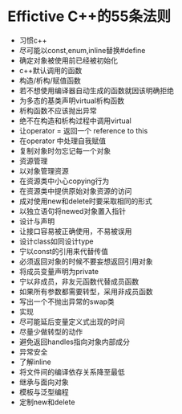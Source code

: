 # Effictive C++的55条法则
- 习惯c++
 - 尽可能以const,enum,inline替换#define
 - 确定对象被使用前已经被初始化
 - c++默认调用的函数
- 构造/析构/赋值函数
 - 若不想使用编译器自动生成的函数就因该明确拒绝
 - 为多态的基类声明virtual析构函数
 - 析构函数不应该抛出异常
 - 绝不在构造和析构过程中调用virtual
 - 让operator = 返回一个 reference to this
 - 在operator 中处理自我赋值
 - 复制对象时勿忘记每一个对象
- 资源管理
 - 以对象管理资源
 - 在资源类中小心copying行为
 - 在资源类中提供原始对象资源的访问
 - 成对使用new和delete时要采取相同的形式
 - 以独立语句将newed对象置入指针
- 设计与声明
 - 让接口容易被正确使用，不易被误用
 - 设计class如同设计type
 - 宁以const的引用来代替传值
 - 必须返回对象的时候不要妄想返回引用对象
 - 将成员变量声明为private
 - 宁以非成员，非友元函数代替成员函数
 - 如果所有参数都需要转型，采用非成员函数
 - 写出一个不抛出异常的swap类
- 实现
 - 尽可能延后变量定义式出现的时间
 - 尽量少做转型的动作
 - 避免返回handles指向对象内部成分
 - 异常安全
 - 了解inline
 - 将文件间的编译依存关系降至最低
- 继承与面向对象
- 模板与泛型编程
- 定制new和delete